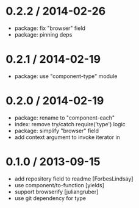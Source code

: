 
0.2.2 / 2014-02-26
==================

  * package: fix "browser" field
  * package: pinning deps

0.2.1 / 2014-02-19
==================

  * package: use "component-type" module

0.2.0 / 2014-02-19
==================

  * package: rename to "component-each"
  * index: remove try/catch require('type') logic
  * package: simplify "browser" field
  * add context argument to invoke iterator in

0.1.0 / 2013-09-15
==================

 * add repository field to readme [ForbesLindsay]
 * use component/to-function [yields]
 * support browserify [juliangruber]
 * use git dependency for type

